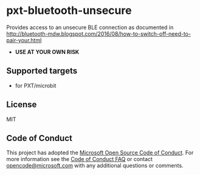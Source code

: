 # pxt-bluetooth-unsecure

Provides access to an unsecure BLE connection as documented in 
http://bluetooth-mdw.blogspot.com/2016/08/how-to-switch-off-need-to-pair-your.html

* **USE AT YOUR OWN RISK**

## Supported targets

* for PXT/microbit

## License

MIT

## Code of Conduct

This project has adopted the [Microsoft Open Source Code of Conduct](https://opensource.microsoft.com/codeofconduct/). For more information see the [Code of Conduct FAQ](https://opensource.microsoft.com/codeofconduct/faq/) or contact [opencode@microsoft.com](mailto:opencode@microsoft.com) with any additional questions or comments.
